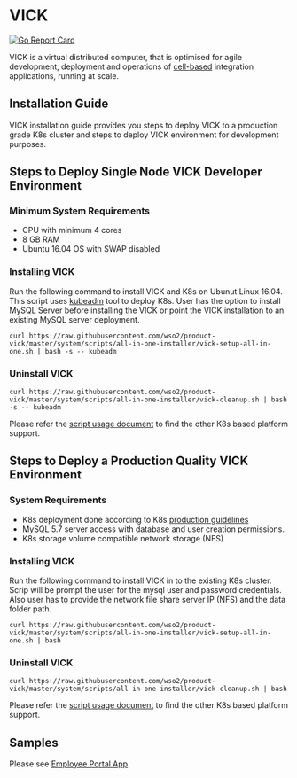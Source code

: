 # VICK

[![Go Report Card](https://goreportcard.com/badge/github.com/wso2/product-vick)](https://goreportcard.com/report/github.com/wso2/product-vick)

VICK is a virtual distributed computer, that is optimised for agile development, deployment and operations of [cell-based](https://wso2.com/blogs/thesource/2018/07/introducing-the-wso2-integration-agile-platform/) integration applications, running at scale.

## Installation Guide

VICK installation guide provides you steps to deploy VICK to a production grade K8s cluster and steps to deploy VICK environment for development purposes. 

## Steps to Deploy Single Node VICK Developer Environment

### Minimum System Requirements 

* CPU with minimum 4  cores
* 8 GB RAM
* Ubuntu 16.04 OS with SWAP disabled

### Installing VICK
Run the following command to install VICK and K8s on Ubunut Linux 16.04. This script uses [kubeadm](https://kubernetes.io/docs/setup/independent/create-cluster-kubeadm/) tool to deploy K8s.
User has the option to install MySQL Server before installing the VICK or point the VICK installation to an existing MySQL server deployment. 
    
    curl https://raw.githubusercontent.com/wso2/product-vick/master/system/scripts/all-in-one-installer/vick-setup-all-in-one.sh | bash -s -- kubeadm
    
### Uninstall VICK

    curl https://raw.githubusercontent.com/wso2/product-vick/master/system/scripts/all-in-one-installer/vick-cleanup.sh | bash -s -- kubeadm

Please refer the [script usage document](./system/scripts/all-in-one-installer/README.md) to find the other K8s based platform support.

## Steps to Deploy a Production Quality VICK Environment

### System Requirements 

* K8s deployment done according to K8s [production guidelines](https://kubernetes.io/docs/setup/scratch/)
* MySQL 5.7 server access with database and user creation permissions.
* K8s storage volume compatible network storage (NFS)

### Installing VICK
Run the following command to install VICK in to the existing K8s cluster. Scrip will be prompt the user for the mysql user and password credentials. Also user has to provide 
the network file share server IP (NFS) and the data folder path.
    
    curl https://raw.githubusercontent.com/wso2/product-vick/master/system/scripts/all-in-one-installer/vick-setup-all-in-one.sh | bash
    
### Uninstall VICK

    curl https://raw.githubusercontent.com/wso2/product-vick/master/system/scripts/all-in-one-installer/vick-cleanup.sh | bash

Please refer the [script usage document](./system/scripts/all-in-one-installer/README.md) to find the other K8s based platform support.


## Samples

Please see [Employee Portal App](./samples/employee-portal)

<!--
existing cluster installation
* Kubernetes v1.11.3 cluster with Istio 1.0.2 installed.
-->
